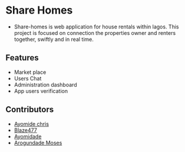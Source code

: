 # Share Homes
- Share-homes is web application for house rentals within lagos. This project is focused on  connection the properties owner and renters together, swiftly and in real time.

## Features 
* Market place
* Users Chat 
* Administration dashboard
* App users verification 


## Contributors
 * [Ayomide chris](https://x.com/ayo_cosmos)
 * [Blaze477](https://x.com/yeahitsblaze1)
 * [Ayomidade](https://x.com/myk3l)
 * [Arogundade Moses](https://xcoder.com)
